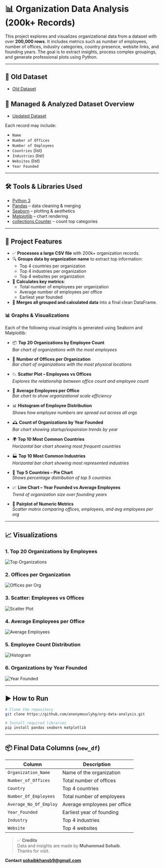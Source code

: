 # 📊 Organization Data Analysis (200k+ Records)

This project explores and visualizes organizational data from a dataset with over **200,000 rows**. It includes metrics such as number of employees, number of offices, industry categories, country presence, website links, and founding years. The goal is to extract insights, process complex groupings, and generate professional plots using Python.

---
## 📁 Old Dataset
- [Old Dataset](https://drive.usercontent.google.com/download?id=18vlOi20KcMR328ewc2NBsoBNPrV3vL9Q&export=download&authuser=0)
## 📁 Managed & Analyzed Dataset Overview

- [Updated Dataset](https://drive.google.com/file/d/1t7ice3HDC5VUa5dpufo7xME3ECj2pSqM/view?usp=drivesdk)

Each record may include:

- `Name`
- `Number of Offices`
- `Number of Employees`
- `Countries` (list)
- `Industries` (list)
- `Websites` (list)
- `Year Founded`

---

## 🛠 Tools & Libraries Used

- [Python 3](https://www.python.org/)
- [Pandas](https://pandas.pydata.org/) – data cleaning & merging
- [Seaborn](https://seaborn.pydata.org/) – plotting & aesthetics
- [Matplotlib](https://matplotlib.org/) – chart rendering
- [collections.Counter](https://docs.python.org/3/library/collections.html#collections.Counter) – count top categories

---
## 📌 Project Features

- ✅ **Processes a large CSV file** with 200k+ organization records.
- 🔍 **Groups data by organization name** to extract top information:
  - Top 4 countries per organization
  - Top 4 industries per organization
  - Top 4 websites per organization
- 🧮 **Calculates key metrics**:
  - Total number of employees per organization
  - Average number of employees per office
  - Earliest year founded
- 🔗 **Merges all grouped and calculated data** into a final clean DataFrame.

### 📊 Graphs & Visualizations

Each of the following visual insights is generated using Seaborn and Matplotlib:

- 📦 **Top 20 Organizations by Employee Count**  
  _Bar chart of organizations with the most employees_

- 🏢 **Number of Offices per Organization**  
  _Bar chart of organizations with the most physical locations_

- 📉 **Scatter Plot – Employees vs Offices**  
  _Explores the relationship between office count and employee count_

- 📐 **Average Employees per Office**  
  _Bar chart to show organizational scale efficiency_

- 📊 **Histogram of Employee Distribution**  
  _Shows how employee numbers are spread out across all orgs_

- 🕰 **Count of Organizations by Year Founded**  
  _Bar chart showing startup/expansion trends by year_

- 🌍 **Top 10 Most Common Countries**  
  _Horizontal bar chart showing most frequent countries_

- 🏭 **Top 10 Most Common Industries**  
  _Horizontal bar chart showing most represented industries_

- 🥧 **Top 5 Countries – Pie Chart**  
  _Shows percentage distribution of top 5 countries_

- 📈 **Line Chart – Year Founded vs Average Employees**  
  _Trend of organization size over founding years_

- 🔄 **Pairplot of Numeric Metrics**  
  _Scatter matrix comparing offices, employees, and avg employees per org_

---

## 📈 Visualizations

### 1. Top 20 Organizations by Employees
![Top Organizations](images/download.png)

### 2. Offices per Organization
![Offices per Org](images/download(1).png)

### 3. Scatter: Employees vs Offices
![Scatter Plot](images/download(2).png)

### 4. Average Employees per Office
![Average Employees](images/download(3).png)

### 5. Employee Count Distribution
![Histogram](images/download(4).png)

### 6. Organizations by Year Founded
![Year Founded](images/download(5).png)

---
## ▶️ How to Run

```bash
# Clone the repository
git clone https://github.com/anonymouslyhg/org-data-analysis.git

# Install required libraries
pip install pandas seaborn matplotlib
```
---

## 📦 Final Data Columns (`new_df`)

| Column                | Description                            |
|-----------------------|----------------------------------------|
| `Organization_Name`   | Name of the organization               |
| `Number_of_Offices`   | Total number of offices                |
| `Country`             | Top 4 countries                        |
| `Number_Of_Employees` | Total number of employees              |
| `Average_No_Of_Employ`| Average employees per office           |
| `Year_Founded`        | Earliest year of founding              |
| `Industry`            | Top 4 industries                       |
| `Website`             | Top 4 websites                         |

> ✅ **Credits**  
> Data and insights are made by **Muhammad Sohaib**.  
> Thanks for visit.

**Contact sohaibkhansb9@gmail.com**
